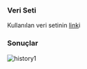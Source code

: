 ### Veri Seti

Kullanılan veri setinin [link](https://archive.ics.uci.edu/dataset/17/breast+cancer+wisconsin+diagnostic)i

### Sonuçlar

![history1](https://github.com/user-attachments/assets/83080195-24b1-4a91-85b3-7bc13c3a7ed9)
